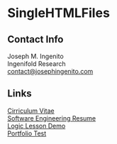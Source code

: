 
# SingleHTMLFiles

## Contact Info
Joseph M. Ingenito  
Ingenifold Research  
contact@josephingenito.com  

## Links
[Cirriculum Vitae](https://jingenito.github.io/SingleHTMLFiles/cv.html)  
[Software Engineering Resume](https://jingenito.github.io/SingleHTMLFiles/SeniorSoftwareEngineerResume.pdf)  
[Logic Lesson Demo](https://jingenito.github.io/SingleHTMLFiles/ProjectBrbk/logic_lesson.html)  
[Portfolio Test](https://jingenito.github.io/SingleHTMLFiles/space-theme-portfolio.html)  
